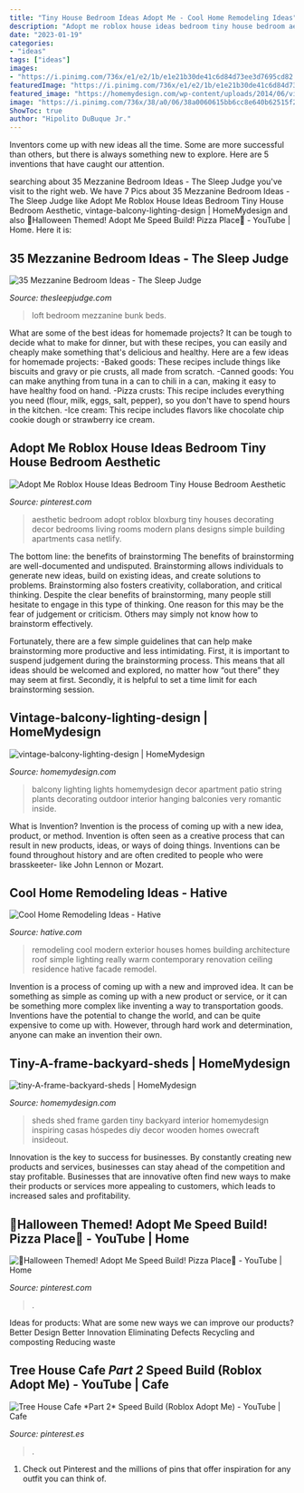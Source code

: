 ```yaml
---
title: "Tiny House Bedroom Ideas Adopt Me - Cool Home Remodeling Ideas"
description: "Adopt me roblox house ideas bedroom tiny house bedroom aesthetic"
date: "2023-01-19"
categories:
- "ideas"
tags: ["ideas"]
images:
- "https://i.pinimg.com/736x/e1/e2/1b/e1e21b30de41c6d84d73ee3d7695cd82.jpg"
featuredImage: "https://i.pinimg.com/736x/e1/e2/1b/e1e21b30de41c6d84d73ee3d7695cd82.jpg"
featured_image: "https://homemydesign.com/wp-content/uploads/2014/06/vintage-balcony-lighting-design.jpg"
image: "https://i.pinimg.com/736x/38/a0/06/38a0060615bb6cc8e640b62515f293e3.jpg"
ShowToc: true
author: "Hipolito DuBuque Jr."
---
```



Inventors come up with new ideas all the time. Some are more successful than others, but there is always something new to explore. Here are 5 inventions that have caught our attention.

	

		
searching about 35 Mezzanine Bedroom Ideas - The Sleep Judge you've visit to the right web. We have 7 Pics about 35 Mezzanine Bedroom Ideas - The Sleep Judge like Adopt Me Roblox House Ideas Bedroom Tiny House Bedroom Aesthetic, vintage-balcony-lighting-design | HomeMydesign and also 🎃Halloween Themed! Adopt Me Speed Build! Pizza Place🎃 - YouTube | Home. Here it is:
		
    
## 35 Mezzanine Bedroom Ideas - The Sleep Judge

<img loading=lazy src="https://www.thesleepjudge.com/wp-content/uploads/2017/06/Bunk-Loft.jpg" onerror="this.onerror=null;this.src='https://tse1.mm.bing.net/th?id=OIP.EsXRDB4mfBS2SrEva7KbXgHaLH&amp;pid=15.1';" alt="35 Mezzanine Bedroom Ideas - The Sleep Judge">

_Source: thesleepjudge.com_

>loft bedroom mezzanine bunk beds. 

	

What are some of the best ideas for homemade projects?
It can be tough to decide what to make for dinner, but with these recipes, you can easily and cheaply make something that's delicious and healthy. Here are a few ideas for homemade projects: 
-Baked goods: These recipes include things like biscuits and gravy or pie crusts, all made from scratch.
-Canned goods: You can make anything from tuna in a can to chili in a can, making it easy to have healthy food on hand.
-Pizza crusts: This recipe includes everything you need (flour, milk, eggs, salt, pepper), so you don't have to spend hours in the kitchen.
-Ice cream: This recipe includes flavors like chocolate chip cookie dough or strawberry ice cream.

    
## Adopt Me Roblox House Ideas Bedroom Tiny House Bedroom Aesthetic

<img loading=lazy src="https://i.pinimg.com/736x/38/a0/06/38a0060615bb6cc8e640b62515f293e3.jpg" onerror="this.onerror=null;this.src='https://tse4.mm.bing.net/th?id=OIP.8V3j3pU7u-jEcYFgeVnxfQHaEK&amp;pid=15.1';" alt="Adopt Me Roblox House Ideas Bedroom Tiny House Bedroom Aesthetic">

_Source: pinterest.com_

>aesthetic bedroom adopt roblox bloxburg tiny houses decorating decor bedrooms living rooms modern plans designs simple building apartments casa netlify. 

	

The bottom line: the benefits of brainstorming
The benefits of brainstorming are well-documented and undisputed. Brainstorming allows individuals to generate new ideas, build on existing ideas, and create solutions to problems. Brainstorming also fosters creativity, collaboration, and critical thinking.
Despite the clear benefits of brainstorming, many people still hesitate to engage in this type of thinking. One reason for this may be the fear of judgement or criticism. Others may simply not know how to brainstorm effectively.

Fortunately, there are a few simple guidelines that can help make brainstorming more productive and less intimidating. First, it is important to suspend judgement during the brainstorming process. This means that all ideas should be welcomed and explored, no matter how “out there” they may seem at first. Secondly, it is helpful to set a time limit for each brainstorming session.

    
## Vintage-balcony-lighting-design | HomeMydesign

<img loading=lazy src="https://homemydesign.com/wp-content/uploads/2014/06/vintage-balcony-lighting-design.jpg" onerror="this.onerror=null;this.src='https://tse4.mm.bing.net/th?id=OIP.lQ6p1G5jb57DGB_u5ii24QHaJ4&amp;pid=15.1';" alt="vintage-balcony-lighting-design | HomeMydesign">

_Source: homemydesign.com_

>balcony lighting lights homemydesign decor apartment patio string plants decorating outdoor interior hanging balconies very romantic inside. 

	

What is Invention?
Invention is the process of coming up with a new idea, product, or method. Invention is often seen as a creative process that can result in new products, ideas, or ways of doing things. Inventions can be found throughout history and are often credited to people who were brasskeeter- like John Lennon or Mozart.

    
## Cool Home Remodeling Ideas - Hative

<img loading=lazy src="http://hative.com/wp-content/uploads/2015/04/home-remodeling-ideas/24-home-remodeling-ideas.jpg" onerror="this.onerror=null;this.src='https://tse3.mm.bing.net/th?id=OIP.Px9UhvsnfGomurj_uFspswHaLH&amp;pid=15.1';" alt="Cool Home Remodeling Ideas - Hative">

_Source: hative.com_

>remodeling cool modern exterior houses homes building architecture roof simple lighting really warm contemporary renovation ceiling residence hative facade remodel. 

	

Invention is a process of coming up with a new and improved idea. It can be something as simple as coming up with a new product or service, or it can be something more complex like inventing a way to transportation goods. Inventions have the potential to change the world, and can be quite expensive to come up with. However, through hard work and determination, anyone can make an invention their own.

    
## Tiny-A-frame-backyard-sheds | HomeMydesign

<img loading=lazy src="https://homemydesign.com/wp-content/uploads/2018/08/tiny-A-frame-backyard-sheds.jpg" onerror="this.onerror=null;this.src='https://tse2.mm.bing.net/th?id=OIP.znhWDYr9ICMNneCFdfp9XAHaLI&amp;pid=15.1';" alt="tiny-A-frame-backyard-sheds | HomeMydesign">

_Source: homemydesign.com_

>sheds shed frame garden tiny backyard interior homemydesign inspiring casas hóspedes diy decor wooden homes owecraft insideout. 

	

Innovation is the key to success for businesses. By constantly creating new products and services, businesses can stay ahead of the competition and stay profitable. Businesses that are innovative often find new ways to make their products or services more appealing to customers, which leads to increased sales and profitability.

    
## 🎃Halloween Themed! Adopt Me Speed Build! Pizza Place🎃 - YouTube | Home

<img loading=lazy src="https://i.pinimg.com/736x/34/a8/cf/34a8cf1f825a39f404c5e6ef319d55f1.jpg" onerror="this.onerror=null;this.src='https://tse3.mm.bing.net/th?id=OIP.aiuLJfg2EVI1UN66WfzABwHaFj&amp;pid=15.1';" alt="🎃Halloween Themed! Adopt Me Speed Build! Pizza Place🎃 - YouTube | Home">

_Source: pinterest.com_

>. 

	

Ideas for products: What are some new ways we can improve our products?
Better Design
Better Innovation
Eliminating Defects
Recycling and composting
Reducing waste

    
## Tree House Cafe *Part 2* Speed Build (Roblox Adopt Me) - YouTube | Cafe

<img loading=lazy src="https://i.pinimg.com/736x/e1/e2/1b/e1e21b30de41c6d84d73ee3d7695cd82.jpg" onerror="this.onerror=null;this.src='https://tse2.mm.bing.net/th?id=OIP.lR_nBhgEBpDeG8zU-_vplQHaEK&amp;pid=15.1';" alt="Tree House Cafe *Part 2* Speed Build (Roblox Adopt Me) - YouTube | Cafe">

_Source: pinterest.es_

>. 

	

1) Check out Pinterest and the millions of pins that offer inspiration for any outfit you can think of.

